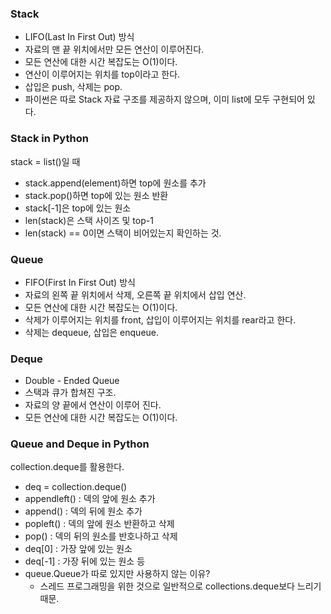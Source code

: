 ### Stack

- LIFO(Last In First Out) 방식
- 자료의 맨 끝 위치에서만 모든 연산이 이루어진다.
- 모든 연산에 대한 시간 복잡도는 O(1)이다.
- 연산이 이루어지는 위치를 top이라고 한다.
- 삽입은 push, 삭제는 pop.
- 파이썬은 따로 Stack 자료 구조를 제공하지 않으며, 이미 list에 모두 구현되어 있다.

### Stack in Python

stack = list()일 때

- stack.append(element)하면 top에 원소를 추가
- stack.pop()하면 top에 있는 원소 반환
- stack[-1]은 top에 있는 원소
- len(stack)은 스택 사이즈 및 top-1
- len(stack) == 0이면 스택이 비어있는지 확인하는 것.

### Queue

- FIFO(First In First Out) 방식
- 자료의 왼쪽 끝 위치에서 삭제, 오른쪽 끝 위치에서 삽입 연산.
- 모든 연산에 대한 시간 복잡도는 O(1)이다.
- 삭제가 이루어지는 위치를 front, 삽입이 이루어지는 위치를 rear라고 한다.
- 삭제는 dequeue, 삽입은 enqueue.

### Deque

- Double - Ended Queue
- 스택과 큐가 합쳐진 구조.
- 자료의 양 끝에서 연산이 이루어 진다.
- 모든 연산에 대한 시간 복잡도는 O(1)이다.

### Queue and Deque in Python

collection.deque를 활용한다.

- deq = collection.deque()
- appendleft() : 덱의 앞에 원소 추가
- append() : 덱의 뒤에 원소 추가
- popleft() : 덱의 앞에 원소 반환하고 삭제
- pop() : 덱의 뒤의 원소를 반호나하고 삭제
- deq[0] : 가장 앞에 있는 원소
- deq[-1] : 가장 뒤에 있는 원소 등
- queue.Queue가 따로 있지만 사용하지 않는 이유?
    - 스레드 프로그래밍을 위한 것으로 일반적으로 collections.deque보다 느리기 때문.